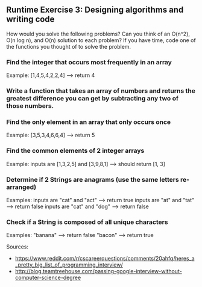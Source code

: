 ## Runtime Exercise 3: Designing algorithms and writing code
How would you solve the following problems? 
Can you think of an O(n^2), O(n log n), and O(n) solution to each problem?
If you have time, code one of the functions you thought of to solve the problem.


### Find the integer that occurs most frequently in an array
Example: [1,4,5,4,2,2,4] --> return 4


### Write a function that takes an array of numbers and returns the greatest difference you can get by subtracting any two of those numbers.

### Find the only element in an array that only occurs once
Example: [3,5,3,4,6,6,4] --> return 5



### Find the common elements of 2 integer arrays
Example: inputs are [1,3,2,5] and [3,9,8,1] --> should return [1, 3]


### Determine if 2 Strings are anagrams (use the same letters re-arranged)
Examples: 
inputs are "cat" and "act" --> return true
inputs are "at" and "tat" --> return false
inputs are "cat" and "dog" --> return false


### Check if a String is composed of all unique characters
Examples:
"banana" --> return false
"bacon" --> return true




Sources:
- https://www.reddit.com/r/cscareerquestions/comments/20ahfq/heres_a_pretty_big_list_of_programming_interview/
- http://blog.teamtreehouse.com/passing-google-interview-without-computer-science-degree
